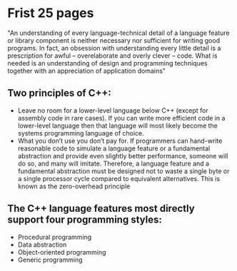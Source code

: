 # Frist 25 pages

"An understanding of every language-technical detail of a language feature or library component is neither necessary nor sufficient for writing good programs. In fact, an obsession with understanding every little detail is a prescription for awful – overelaborate and overly clever – code. What is needed is an understanding of design and programming techniques together with an appreciation of application domains"

## Two principles of C++:
- Leave no room for a lower-level language below C++ (except for assembly code in rare cases). If you can write more efficient code in a lower-level language then that language will most likely become the systems programming language of choice.
- What you don’t use you don’t pay for. If programmers can hand-write reasonable code to simulate a language feature or a fundamental abstraction and provide even slightly better performance, someone will do so, and many will imitate. Therefore, a language feature and a fundamental abstraction must be designed not to waste a single byte or a single processor cycle compared to equivalent alternatives. This is known as the zero-overhead principle

## The C++ language features most directly support four programming styles:
- Procedural programming
- Data abstraction
- Object-oriented programming
- Generic programming